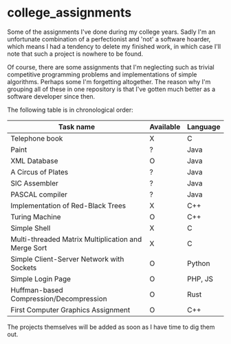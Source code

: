 # college_assignments

Some of the assignments I've done during my college years. Sadly I'm an unfortunate combination of a perfectionist and 'not' a software hoarder, which means I had a tendency to delete my finished work, in which case I'll note that such a project is nowhere to be found.

Of course, there are some assignments that I'm neglecting such as trivial competitive programming problems and implementations of simple algorithms. Perhaps some I'm forgetting altogether. The reason why I'm grouping all of these in one repository is that I've gotten much better as a software developer since then.

The following table is in chronological order:

| Task name | Available | Language |
| ------ | ------ | ------ |
| Telephone book | X | C |
| Paint | ? | Java |
| XML Database | O | Java |
| A Circus of Plates | ? | Java |
| SIC Assembler | ? | Java |
| PASCAL compiler | ? | Java |
| Implementation of Red-Black Trees | X | C++ |
| Turing Machine | O | C++ |
| Simple Shell | X | C |
| Multi-threaded Matrix Multiplication and Merge Sort | X | C |
| Simple Client-Server Network with Sockets | O | Python |
| Simple Login Page | O | PHP, JS |
| Huffman-based Compression/Decompression | O | Rust |
| First Computer Graphics Assignment | O | C++ |

The projects themselves will be added as soon as I have time to dig them out.
